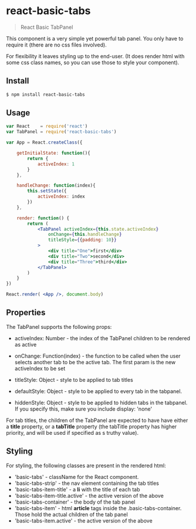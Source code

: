 # react-basic-tabs

> React Basic TabPanel

This component is a very simple yet powerful tab panel. You only have to require it (there are no css files involved).

For flexibility it leaves styling up to the end-user. (It does render html with some css class names, so you can use those to style your component).

## Install

```sh
$ npm install react-basic-tabs
```

## Usage

```jsx
var React    = require('react')
var TabPanel = require('react-basic-tabs')

var App = React.createClass({

    getInitialState: function(){
        return {
            activeIndex: 1
        }
    },

    handleChange: function(index){
        this.setState({
            activeIndex: index
        })
    },

    render: function() {
        return (
            <TabPanel activeIndex={this.state.activeIndex}
                onChange={this.handleChange}
                titleStyle={{padding: 10}}
            >
                <div title="One">first</div>
                <div title="Two">second</div>
                <div title="Three">third</div>
            </TabPanel>
        )
    }
})

React.render( <App />, document.body)
```

## Properties

The TabPanel supports the following props:

 * activeIndex: Number - the index of the TabPanel children to be rendered as active

 * onChange: Function(index) - the function to be called when the user selects another tab to be the active tab. The first param is the new activeIndex to be set

 * titleStyle: Object - style to be applied to tab titles
 * defaultStyle: Object - style to be applied to every tab in the tabpanel.
 * hiddenStyle: Object - style to be applied to hidden tabs in the tabpanel. If you specify this, make sure you include display: 'none'

For tab titles, the children of the TabPanel are expected to have have either a **title** property, or a **tabTitle** property (the tabTitle property has higher priority, and will be used if specified as s truthy value).

## Styling

For styling, the following classes are present in the rendered html:

 * 'basic-tabs' - className for the React component.
 * 'basic-tabs-strip' - the nav element containing the tab titles
 * 'basic-tabs-item-title' - a **li** with the title of each tab
 * 'basic-tabs-item-title.active' - the active version of the above
 * 'basic-tabs-container' - the body of the tab panel
 * 'basic-tabs-item' - html **article** tags inside the .basic-tabs-container. Those hold the actual children of the tab panel
 * 'basic-tabs-item.active' - the active version of the above
